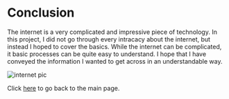 # Conclusion
The internet is a very complicated and impressive piece of technology. In this project, I did not go through every intracacy about the internet, but instead I hoped to cover the basics. While the internet can be complicated, it basic processes can be quite easy to understand. I hope that I have conveyed the information I wanted to get across in an understandable way.  
  
![internet pic](https://github.com/user-attachments/assets/e874508d-0663-4b29-9814-658bcc6bb938)

  
Click [here](README.md) to go back to the main page.
